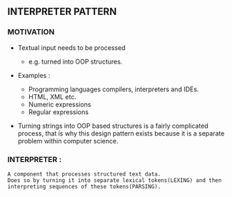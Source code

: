 ## INTERPRETER PATTERN

### MOTIVATION

- Textual input needs to be processed

  - e.g. turned into OOP structures.

- Examples :

    - Programming languages compilers, interpreters and IDEs.
    - HTML, XML etc.
    - Numeric expressions
    - Regular expressions

- Turning strings into OOP based structures is a  fairly complicated process, that is why this design pattern exists because it is a separate problem within computer science.

### INTERPRETER :
    A component that processes structured text data. 
    Does so by turning it into separate lexical tokens(LEXING) and then interpreting sequences of these tokens(PARSING).
    

